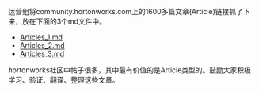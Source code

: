 运营组将community.hortonworks.com上的1600多篇文章(Article)链接抓了下来，放在下面的3个md文件中。
- [Articles_1.md](Articles_1.md)  
- [Articles_2.md](Articles_2.md)  
- [Articles_3.md](Articles_3.md)  

hortonworks社区中帖子很多，其中最有价值的是Article类型的。鼓励大家积极学习、验证、翻译、整理这些文章。  
